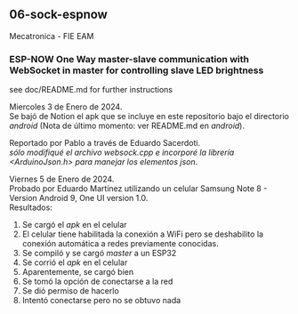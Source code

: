 ##  06-sock-espnow

  Mecatronica - FIE
  EAM

### ESP-NOW One Way master-slave communication with WebSocket in master for controlling slave LED brightness

  see doc/README.md for further instructions

  Miercoles 3 de Enero de 2024.  
  Se bajó de Notion el apk que se incluye en este repositorio bajo el directorio _android_ (Nota de último momento: ver README.md en _android_).  

  Reportado por Pablo a través de Eduardo Sacerdoti.  
  _sólo modifiqué el archivo websock.cpp e incorporé la librería <ArduinoJson.h> para manejar los elementos json_.  

  Viernes 5 de Enero de 2024.  
  Probado por Eduardo Martínez utilizando un celular Samsung Note 8 - Version Android 9, One UI version 1.0.  
  Resultados:
  1. Se cargó el _apk_ en el celular
  2. El celular tiene habilitada la conexión a WiFi pero se deshabilito la conexión automática a redes previamente conocidas.
  3. Se compiló y se cargó _master_ a un ESP32
  4. Se corrió el _apk_ en el celular
  5. Aparentemente, se cargó bien
  6. Se tomó la opción de conectarse a la red
  7. Se dió permiso de hacerlo
  8. Intentó conectarse pero no se obtuvo nada




